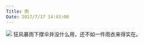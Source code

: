 ```yaml
---
Title: 雨
Date: 2017/7/17 14:43:00
---
```


![](http://imglf2.nosdn.127.net/img/UUcvQWZBZk9URHhUNmthQzQxSXpDWExXNkhtMXNxK0VTemVWL3FMZTcwZ0hJckcyTDVRQTF3PT0.jpg?imageView&thumbnail=1680x0&quality=96&stripmeta=0&type=jpg)
狂风暴雨下撑伞并没什么用，还不如一件雨衣来得实在。